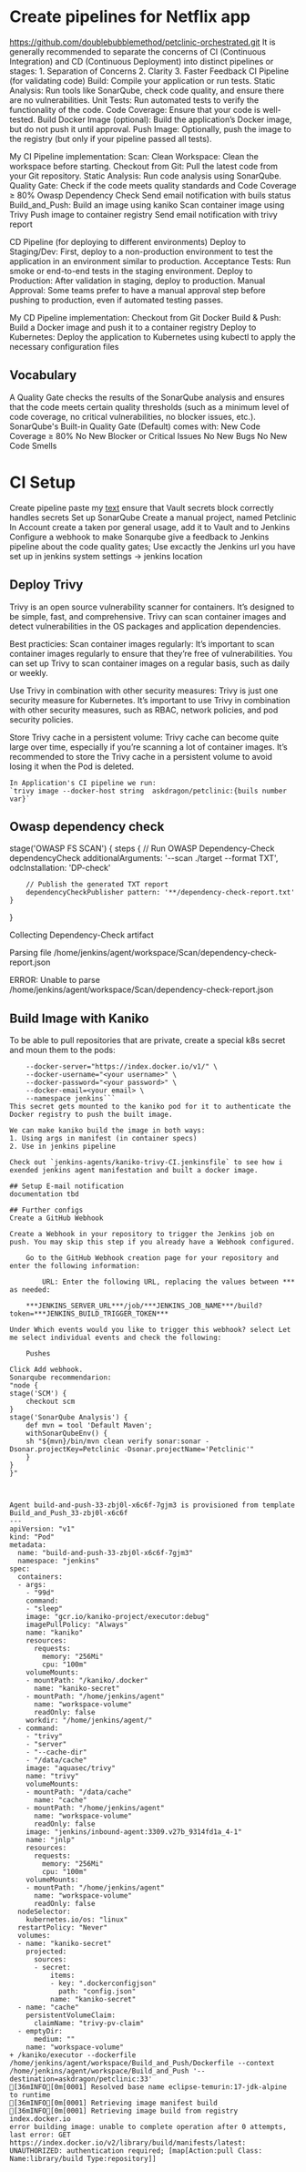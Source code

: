 # Create pipelines for Netflix app
https://github.com/doublebubblemethod/petclinic-orchestrated.git
It is generally recommended to separate the concerns of CI (Continuous Integration) and CD (Continuous Deployment) into distinct pipelines or stages:
    1. Separation of Concerns
    2. Clarity
    3. Faster Feedback
CI Pipeline (for validating code)
    Build: Compile your application or run tests.
    Static Analysis: Run tools like SonarQube, check code quality, and ensure there are no vulnerabilities.
    Unit Tests: Run automated tests to verify the functionality of the code.
    Code Coverage: Ensure that your code is well-tested.
    Build Docker Image (optional): Build the application’s Docker image, but do not push it until approval.
    Push Image: Optionally, push the image to the registry (but only if your pipeline passed all tests).

My CI Pipeline implementation:
    Scan:
        Clean Workspace: Clean the workspace before starting.
        Checkout from Git: Pull the latest code from your Git repository.
        Static Analysis: Run code analysis using SonarQube.
        Quality Gate: Check if the code meets quality standards and Code Coverage ≥ 80%
        Owasp Dependency Check
        Send email notification with buils status
    Build_and_Push:
        Build an image using kaniko
        Scan container image using Trivy
        Push image to container registry
        Send email notification with trivy report


CD Pipeline (for deploying to different environments)
    Deploy to Staging/Dev: First, deploy to a non-production environment to test the application in an environment similar to production.
    Acceptance Tests: Run smoke or end-to-end tests in the staging environment.
    Deploy to Production: After validation in staging, deploy to production.
    Manual Approval: Some teams prefer to have a manual approval step before pushing to production, even if automated testing passes.

My CD Pipeline implementation:
    Checkout from Git
    Docker Build & Push: Build a Docker image and push it to a container registry 
    Deploy to Kubernetes: Deploy the application to Kubernetes using kubectl to apply the necessary configuration files 
    
## Vocabulary
A Quality Gate checks the results of the SonarQube analysis and ensures that the code meets certain quality thresholds (such as a minimum level of code coverage, no critical vulnerabilities, no blocker issues, etc.). 
SonarQube's Built-in Quality Gate (Default) comes with: 
    New Code Coverage ≥ 80%
    No New Blocker or Critical Issues
    No New Bugs
    No New Code Smells

# CI Setup
Create pipeline
    paste my [text](netflix-CI.jenkinsfile)
    ensure that Vault secrets block correctly handles secrets
Set up SonarQube
        Create a manual project, named Petclinic
        In Account create a taken por general usage, add it to Vault and to Jenkins
        Configure a webhook to make Sonarqube give a feedback to Jenkins pipeline about the code quality gates; Use excactly the Jenkins url you have set up in jenkins system settings -> jenkins location

## Deploy Trivy
Trivy is an open source vulnerability scanner for containers. It’s designed to be simple, fast, and comprehensive. Trivy can scan container images and detect vulnerabilities in the OS packages and application dependencies.

Best practicies: 
  Scan container images regularly: It’s important to scan container images regularly to ensure that they’re free of vulnerabilities. You can set up Trivy to scan container images on a regular basis, such as daily or weekly.

  Use Trivy in combination with other security measures: Trivy is just one security measure for Kubernetes. It’s important to use Trivy in combination with other security measures, such as RBAC, network policies, and pod security policies.

  Store Trivy cache in a persistent volume: Trivy cache can become quite large over time, especially if you’re scanning a lot of container images. It’s recommended to store the Trivy cache in a persistent volume to avoid losing it when the Pod is deleted.

    In Application's CI pipeline we run:
    `trivy image --docker-host string  askdragon/petclinic:{buils number var}`

## Owasp dependency check
stage('OWASP FS SCAN') {
    steps {
        // Run OWASP Dependency-Check
        dependencyCheck additionalArguments: '--scan ./target --format TXT', odcInstallation: 'DP-check'
        
        // Publish the generated TXT report
        dependencyCheckPublisher pattern: '**/dependency-check-report.txt'
    }
}

Collecting Dependency-Check artifact

Parsing file /home/jenkins/agent/workspace/Scan/dependency-check-report.json

ERROR: Unable to parse /home/jenkins/agent/workspace/Scan/dependency-check-report.json

## Build Image with Kaniko
To be able to pull repositories that are private, create a special k8s secret and moun them to the pods:
``` kubectl create secret docker-registry kaniko-secret \
    --docker-server="https://index.docker.io/v1/" \
    --docker-username="<your username>" \
    --docker-password="<your password>" \
    --docker-email=<your email> \
    --namespace jenkins```  
This secret gets mounted to the kaniko pod for it to authenticate the Docker registry to push the built image.

We can make kaniko build the image in both ways:
1. Using args in manifest (in container specs)
2. Use in jenkins pipeline

Check out `jenkins-agents/kaniko-trivy-CI.jenkinsfile` to see how i exended jenkins agent manifestation and built a docker image.  

## Setup E-mail notification
documentation tbd
        
## Further configs   
Create a GitHub Webhook

Create a Webhook in your repository to trigger the Jenkins job on push. You may skip this step if you already have a Webhook configured.

    Go to the GitHub Webhook creation page for your repository and enter the following information:

        URL: Enter the following URL, replacing the values between *** as needed:

    ***JENKINS_SERVER_URL***/job/***JENKINS_JOB_NAME***/build?token=***JENKINS_BUILD_TRIGGER_TOKEN***

Under Which events would you like to trigger this webhook? select Let me select individual events and check the following:

    Pushes

Click Add webhook.
Sonarqube recommendarion: 
"node {
stage('SCM') {
    checkout scm
}
stage('SonarQube Analysis') {
    def mvn = tool 'Default Maven';
    withSonarQubeEnv() {
    sh "${mvn}/bin/mvn clean verify sonar:sonar -Dsonar.projectKey=Petclinic -Dsonar.projectName='Petclinic'"
    }
}
}"



Agent build-and-push-33-zbj0l-x6c6f-7gjm3 is provisioned from template Build_and_Push_33-zbj0l-x6c6f
---
apiVersion: "v1"
kind: "Pod"
metadata:
  name: "build-and-push-33-zbj0l-x6c6f-7gjm3"
  namespace: "jenkins"
spec:
  containers:
  - args:
    - "99d"
    command:
    - "sleep"
    image: "gcr.io/kaniko-project/executor:debug"
    imagePullPolicy: "Always"
    name: "kaniko"
    resources:
      requests:
        memory: "256Mi"
        cpu: "100m"
    volumeMounts:
    - mountPath: "/kaniko/.docker"
      name: "kaniko-secret"
    - mountPath: "/home/jenkins/agent"
      name: "workspace-volume"
      readOnly: false
    workdir: "/home/jenkins/agent/"
  - command:
    - "trivy"
    - "server"
    - "--cache-dir"
    - "/data/cache"
    image: "aquasec/trivy"
    name: "trivy"
    volumeMounts:
    - mountPath: "/data/cache"
      name: "cache"
    - mountPath: "/home/jenkins/agent"
      name: "workspace-volume"
      readOnly: false
    image: "jenkins/inbound-agent:3309.v27b_9314fd1a_4-1"
    name: "jnlp"
    resources:
      requests:
        memory: "256Mi"
        cpu: "100m"
    volumeMounts:
    - mountPath: "/home/jenkins/agent"
      name: "workspace-volume"
      readOnly: false
  nodeSelector:
    kubernetes.io/os: "linux"
  restartPolicy: "Never"
  volumes:
  - name: "kaniko-secret"
    projected:
      sources:
      - secret:
          items:
          - key: ".dockerconfigjson"
            path: "config.json"
          name: "kaniko-secret"
  - name: "cache"
    persistentVolumeClaim:
      claimName: "trivy-pv-claim"
  - emptyDir:
      medium: ""
    name: "workspace-volume"
+ /kaniko/executor --dockerfile /home/jenkins/agent/workspace/Build_and_Push/Dockerfile --context /home/jenkins/agent/workspace/Build_and_Push '--destination=askdragon/petclinic:33'
[36mINFO[0m[0001] Resolved base name eclipse-temurin:17-jdk-alpine to runtime 
[36mINFO[0m[0001] Retrieving image manifest build              
[36mINFO[0m[0001] Retrieving image build from registry index.docker.io 
error building image: unable to complete operation after 0 attempts, last error: GET https://index.docker.io/v2/library/build/manifests/latest: UNAUTHORIZED: authentication required; [map[Action:pull Class: Name:library/build Type:repository]]
